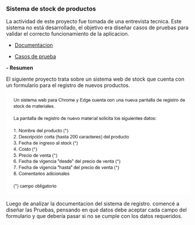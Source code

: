 ### Sistema de stock de productos 

  La actividad de este proyecto fue tomada de una entrevista tecnica. Este sistema no está desarrollado, el objetivo era diseñar casos de pruebas para validar el correcto 
  funcionamiento de la aplicacion. 
 
* [Documentacion](https://drive.google.com/file/d/1zGhadC5V0osEw9xVshkq32J_4Yy8kjF4/view?usp=share_link)
  
* [Casos de prueba](https://docs.google.com/spreadsheets/d/1rJ0hbM8WvnNIS6GtqIF9hZiNMpWuoDGn/edit?usp=share_link&ouid=105176983608863755433&rtpof=true&sd=true)    
    
    
__- Resumen__

El siguiente proyecto trata sobre un sistema web de stock que cuenta con un formulario para el registro de nuevos productos.        




![](https://github.com/Pablo-n15/Portfolio/blob/main/requerimiento1.jpg)  


Luego de analizar la documentacion del sistema de registro.
comencé a diseñar las Pruebas, pensando en qué datos debe aceptar cada campo del formulario y que debería pasar si no se cumple con los datos requeridos.  
 
